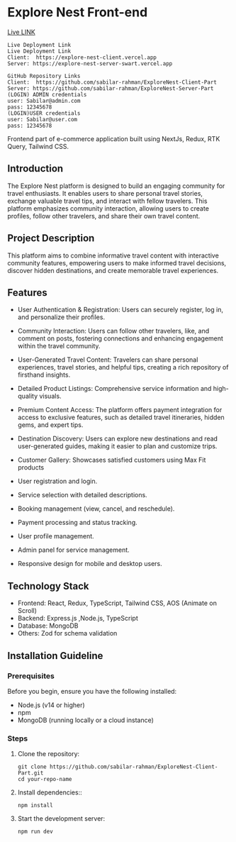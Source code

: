 # Explore Nest Front-end
[Live LINK ](https://explore-nest-client.vercel.app)
```
Live Deployment Link
Live Deployment Link 
Client:  https://explore-nest-client.vercel.app
Server: https://explore-nest-server-swart.vercel.app

GitHub Repository Links 
Client:  https://github.com/sabilar-rahman/ExploreNest-Client-Part
Server: https://github.com/sabilar-rahman/ExploreNest-Server-Part
(LOGIN) ADMIN credentials
user: Sabilar@admin.com
pass: 12345678
(LOGIN)USER credentials
user: Sabilar@user.com
pass: 12345678
```
Frontend part of  e-commerce application built using NextJs, Redux, RTK Query, Tailwind CSS.

## Introduction 
The Explore Nest platform is designed to build an engaging community for travel enthusiasts. It enables users to share personal travel stories, exchange valuable travel tips, and interact with fellow travelers. This platform emphasizes community interaction, allowing users to create profiles, follow other travelers, and share their own travel content.

## Project Description
This platform aims to combine informative travel content with interactive community features, empowering users to make informed travel decisions, discover hidden destinations, and create memorable travel experiences.


## Features
- User Authentication & Registration: Users can securely register, log in, and personalize their profiles.
- Community Interaction: Users can follow other travelers, like, and comment on posts, fostering connections and enhancing engagement within the travel community.
- User-Generated Travel Content: Travelers can share personal experiences, travel stories, and helpful tips, creating a rich repository of firsthand insights.
- Detailed Product Listings: Comprehensive service information and high-quality visuals.
- Premium Content Access: The platform offers payment integration for access to exclusive features, such as detailed travel itineraries, hidden gems, and expert tips.
- Destination Discovery: Users can explore new destinations and read user-generated guides, making it easier to plan and customize trips.

- Customer Gallery: Showcases satisfied customers using Max Fit products
-    User registration and login.
-   Service selection with detailed descriptions.
-   Booking management (view, cancel, and reschedule).
-   Payment processing and status tracking.
-   User profile management.
-   Admin panel for service management.
-   Responsive design for mobile and desktop users.

## Technology Stack
- Frontend: React, Redux, TypeScript, Tailwind CSS, AOS (Animate on Scroll)
- Backend:  Express.js ,Node.js, TypeScript
- Database: MongoDB
- Others: Zod for schema validation

## Installation Guideline
### Prerequisites
Before you begin, ensure you have the following installed:

- Node.js (v14 or higher)
- npm 
- MongoDB (running locally or a cloud instance)



### Steps

1. Clone the repository:
   ```
   git clone https://github.com/sabilar-rahman/ExploreNest-Client-Part.git 
   cd your-repo-name
   ```
2. Install dependencies::
   ```
   npm install
   
   ```

3. Start the development server:
   ```
   npm run dev
   
   ```